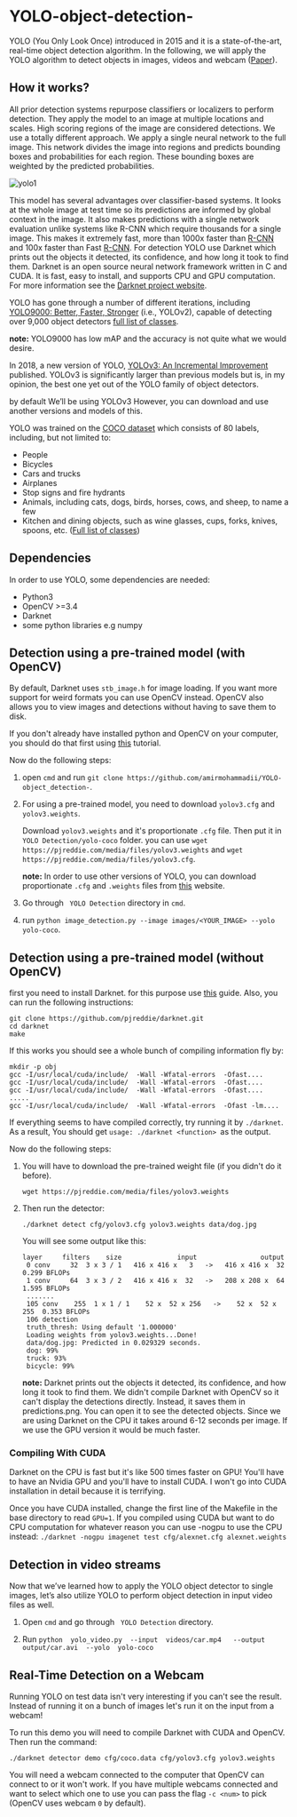 # YOLO-object-detection-
YOLO (You Only Look Once) introduced in 2015 and it is a state-of-the-art, real-time object detection algorithm. In the following, we will apply the YOLO algorithm to detect objects in images, videos and webcam ([Paper](https://arxiv.org/abs/1506.02640)).

## How it works?

All prior detection systems repurpose classifiers or localizers to perform detection. They apply the model to an image at multiple locations and scales. High scoring regions of the image are considered detections.
We use a totally different approach. We apply a single neural network to the full image. This network divides the image into regions and predicts bounding boxes and probabilities for each region. These bounding boxes are weighted by the predicted probabilities.

![yolo1](https://user-images.githubusercontent.com/31302531/67925204-f9d41400-fbc7-11e9-9999-258eaed2479b.png)

This model has several advantages over classifier-based systems. It looks at the whole image at test time so its predictions are informed by global context in the image. It also makes predictions with a single network evaluation unlike systems like R-CNN which require thousands for a single image. 
This makes it extremely fast, more than 1000x faster than [R-CNN](https://github.com/rbgirshick/rcnn) and 100x faster than Fast [R-CNN](https://github.com/rbgirshick/fast-rcnn). 
For detection YOLO use Darknet which prints out the objects it detected, its confidence, and how long it took to find them. 
Darknet is an open source neural network framework written in C and CUDA. It is fast, easy to install, and supports CPU and GPU computation. For more information see the [Darknet project website](https://pjreddie.com/darknet/).

YOLO has gone through a number of different iterations, including [YOLO9000: Better, Faster, Stronger](https://arxiv.org/abs/1612.08242) (i.e., YOLOv2), capable of detecting over 9,000 object detectors [full list of classes](https://github.com/pjreddie/darknet/blob/master/data/9k.names).

**note:** YOLO9000 has low mAP and the accuracy is not quite what we would desire.

In 2018, a new version of YOLO, [YOLOv3: An Incremental Improvement](https://arxiv.org/abs/1804.02767) published. YOLOv3 is significantly larger than previous models but is, in my opinion, the best one yet out of the YOLO family of object detectors.

by default We’ll be using YOLOv3 However, you can download and use another versions and models of this.

YOLO was trained on the [COCO dataset](cocodataset.org) which consists of 80 labels, including, but not limited to:

- People
- Bicycles
- Cars and trucks
- Airplanes
- Stop signs and fire hydrants
- Animals, including cats, dogs, birds, horses, cows, and sheep, to name a few
- Kitchen and dining objects, such as wine glasses, cups, forks, knives, spoons, etc. ([Full list of classes](https://github.com/pjreddie/darknet/blob/master/data/coco.names))

## Dependencies

In order to use YOLO, some dependencies are needed:
- Python3
- OpenCV >=3.4
- Darknet 
- some python libraries e.g numpy

## Detection using a pre-trained model (with OpenCV)

By default, Darknet uses ```stb_image.h``` for image loading. If you want more support for weird formats you can use OpenCV instead. OpenCV also allows you to view images and detections without having to save them to disk.

If you don't already have installed python and OpenCV on your computer, you should do that first using [this](https://github.com/amirmohammadii/OpenCV-Installation) tutorial. 

Now do the following steps:

1. open ```cmd``` and run ```git clone https://github.com/amirmohammadii/YOLO-object_detection-```.

2. For using a pre-trained model, you need to download ```yolov3.cfg``` and ```yolov3.weights```.

   Download ```yolov3.weights``` and it's proportionate ```.cfg``` file. Then put it in ```YOLO Detection/yolo-coco``` folder.
   you can use ```wget https://pjreddie.com/media/files/yolov3.weights``` and ```wget https://pjreddie.com/media/files/yolov3.cfg```.
   
   **note:** In order to use other versions of YOLO, you can download proportionate ```.cfg``` and ```.weights``` files from [this](https://pjreddie.com/darknet/yolo/#demo) website.
   
3. Go through ``` YOLO Detection``` directory in ```cmd```. 

4. run ```python image_detection.py --image images/<YOUR_IMAGE> --yolo yolo-coco```.

## Detection using a pre-trained model (without OpenCV)

first you need to install Darknet. for this purpose use [this](https://pjreddie.com/darknet/install/) guide. Also, you can run the following instructions:

```
git clone https://github.com/pjreddie/darknet.git
cd darknet
make
```

If this works you should see a whole bunch of compiling information fly by:

```
mkdir -p obj
gcc -I/usr/local/cuda/include/  -Wall -Wfatal-errors  -Ofast....
gcc -I/usr/local/cuda/include/  -Wall -Wfatal-errors  -Ofast....
gcc -I/usr/local/cuda/include/  -Wall -Wfatal-errors  -Ofast....
.....
gcc -I/usr/local/cuda/include/  -Wall -Wfatal-errors  -Ofast -lm....
```
If everything seems to have compiled correctly, try running it by ```./darknet```. As a result, You should get ```usage: ./darknet <function> ```as the output.


Now do the following steps:

1. You will have to download the pre-trained weight file (if you didn't do it before).

   ```wget https://pjreddie.com/media/files/yolov3.weights```
   
2. Then run the detector:

   ```./darknet detect cfg/yolov3.cfg yolov3.weights data/dog.jpg```
   
   You will see some output like this:
   
   ```
   layer     filters    size              input                output
    0 conv     32  3 x 3 / 1   416 x 416 x   3   ->   416 x 416 x  32  0.299 BFLOPs
    1 conv     64  3 x 3 / 2   416 x 416 x  32   ->   208 x 208 x  64  1.595 BFLOPs
    .......
    105 conv    255  1 x 1 / 1    52 x  52 x 256   ->    52 x  52 x 255  0.353 BFLOPs
    106 detection
    truth_thresh: Using default '1.000000'
    Loading weights from yolov3.weights...Done!
    data/dog.jpg: Predicted in 0.029329 seconds.
    dog: 99%
    truck: 93%
    bicycle: 99%
   ```
   
   **note:** Darknet prints out the objects it detected, its confidence, and how long it took to find them. We didn't compile Darknet with OpenCV so it can't display the detections directly. Instead, it saves them in predictions.png. You can open it to see the detected objects. Since we are using Darknet on the CPU it takes around 6-12 seconds per image. If we use the GPU version it would be much faster.


### Compiling With CUDA

Darknet on the CPU is fast but it's like 500 times faster on GPU! You'll have to have an Nvidia GPU and you'll have to install CUDA. I won't go into CUDA installation in detail because it is terrifying.

Once you have CUDA installed, change the first line of the Makefile in the base directory to read ```GPU=1```.
If you compiled using CUDA but want to do CPU computation for whatever reason you can use -nogpu to use the CPU instead:
```./darknet -nogpu imagenet test cfg/alexnet.cfg alexnet.weights```

## Detection in video streams 

Now that we’ve learned how to apply the YOLO object detector to single images, let’s also utilize YOLO to perform object detection in input video files as well.

1. Open ```cmd``` and go through ``` YOLO Detection``` directory.

2. Run ```python  yolo_video.py  --input  videos/car.mp4   --output  output/car.avi  --yolo  yolo-coco```

## Real-Time Detection on a Webcam

Running YOLO on test data isn't very interesting if you can't see the result. Instead of running it on a bunch of images let's run it on the input from a webcam!

To run this demo you will need to compile Darknet with CUDA and OpenCV. Then run the command:

```
./darknet detector demo cfg/coco.data cfg/yolov3.cfg yolov3.weights
```

You will need a webcam connected to the computer that OpenCV can connect to or it won't work. If you have multiple webcams connected and want to select which one to use you can pass the flag ```-c <num>``` to pick (OpenCV uses webcam ```0``` by default).

